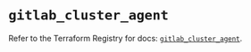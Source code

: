 # `gitlab_cluster_agent`

Refer to the Terraform Registry for docs: [`gitlab_cluster_agent`](https://registry.terraform.io/providers/gitlabhq/gitlab/16.7.0/docs/resources/cluster_agent).
